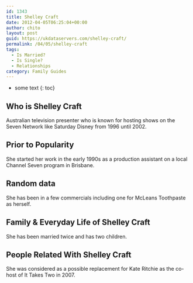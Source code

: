 ```yaml
---
id: 1343
title: Shelley Craft
date: 2012-04-05T06:25:04+00:00
author: chito
layout: post
guid: https://ukdataservers.com/shelley-craft/
permalink: /04/05/shelley-craft
tags:
  - Is Married?
  - Is Single?
  - Relationships
category: Family Guides
---
```


* some text
{: toc}
          
          
## Who is  Shelley Craft
                  
                  
                  
Australian television presenter who is known for hosting shows on the Seven Network like Saturday Disney from 1996 until 2002.
                  
                
                
                
## Prior to Popularity 
                  
                  
                  
She started her work in the early 1990s as a production assistant on a local Channel Seven program in Brisbane.
                  
                
                
                
## Random data 
                  
                  
                  
She has been in a few commercials including one for McLeans Toothpaste as herself.
                  
                
                
                
## Family & Everyday Life of Shelley Craft
                  
                  
                  
She has been married twice and has two children.
                  
                
                
                
## People Related With  Shelley Craft
                  
                  
                  
She was considered as a possible replacement for Kate Ritchie as the co-host of It Takes Two in 2007.
                  
                
              
            
          
          
          
    
    
  
